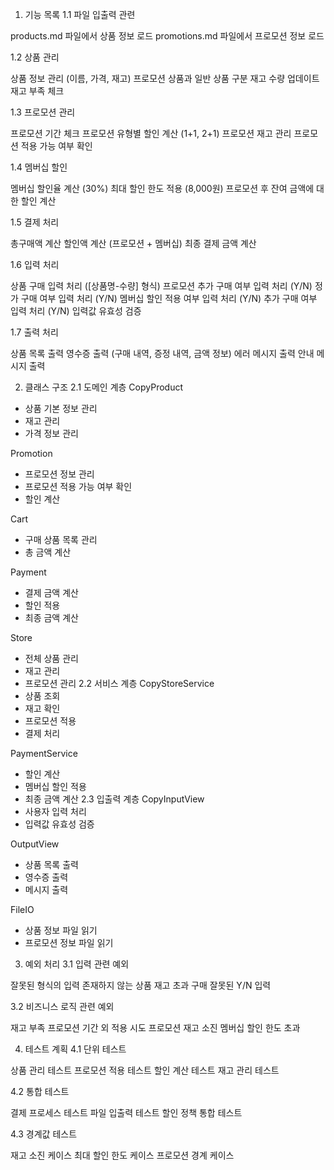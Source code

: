 1. 기능 목록
1.1 파일 입출력 관련

 products.md 파일에서 상품 정보 로드
 promotions.md 파일에서 프로모션 정보 로드

1.2 상품 관리

 상품 정보 관리 (이름, 가격, 재고)
 프로모션 상품과 일반 상품 구분
 재고 수량 업데이트
 재고 부족 체크

1.3 프로모션 관리

 프로모션 기간 체크
 프로모션 유형별 할인 계산 (1+1, 2+1)
 프로모션 재고 관리
 프로모션 적용 가능 여부 확인

1.4 멤버십 할인

 멤버십 할인율 계산 (30%)
 최대 할인 한도 적용 (8,000원)
 프로모션 후 잔여 금액에 대한 할인 계산

1.5 결제 처리

 총구매액 계산
 할인액 계산 (프로모션 + 멤버십)
 최종 결제 금액 계산

1.6 입력 처리

 상품 구매 입력 처리 ([상품명-수량] 형식)
 프로모션 추가 구매 여부 입력 처리 (Y/N)
 정가 구매 여부 입력 처리 (Y/N)
 멤버십 할인 적용 여부 입력 처리 (Y/N)
 추가 구매 여부 입력 처리 (Y/N)
 입력값 유효성 검증

1.7 출력 처리

 상품 목록 출력
 영수증 출력 (구매 내역, 증정 내역, 금액 정보)
 에러 메시지 출력
 안내 메시지 출력

2. 클래스 구조
2.1 도메인 계층
CopyProduct
- 상품 기본 정보 관리
- 재고 관리
- 가격 정보 관리

Promotion
- 프로모션 정보 관리
- 프로모션 적용 가능 여부 확인
- 할인 계산

Cart
- 구매 상품 목록 관리
- 총 금액 계산

Payment
- 결제 금액 계산
- 할인 적용
- 최종 금액 계산

Store
- 전체 상품 관리
- 재고 관리
- 프로모션 관리
2.2 서비스 계층
CopyStoreService
- 상품 조회
- 재고 확인
- 프로모션 적용
- 결제 처리

PaymentService
- 할인 계산
- 멤버십 할인 적용
- 최종 금액 계산
2.3 입출력 계층
CopyInputView
- 사용자 입력 처리
- 입력값 유효성 검증

OutputView
- 상품 목록 출력
- 영수증 출력
- 메시지 출력

FileIO
- 상품 정보 파일 읽기
- 프로모션 정보 파일 읽기
3. 예외 처리
3.1 입력 관련 예외

잘못된 형식의 입력
존재하지 않는 상품
재고 초과 구매
잘못된 Y/N 입력

3.2 비즈니스 로직 관련 예외

재고 부족
프로모션 기간 외 적용 시도
프로모션 재고 소진
멤버십 할인 한도 초과

4. 테스트 계획
4.1 단위 테스트

상품 관리 테스트
프로모션 적용 테스트
할인 계산 테스트
재고 관리 테스트

4.2 통합 테스트

결제 프로세스 테스트
파일 입출력 테스트
할인 정책 통합 테스트

4.3 경계값 테스트

재고 소진 케이스
최대 할인 한도 케이스
프로모션 경계 케이스
